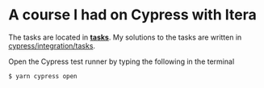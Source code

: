 # A course I had on Cypress with Itera

The tasks are located in [__tasks__](https://github.com/ivarnakken/cypress-course/tree/main/__tasks__). My solutions to the tasks are written in [cypress/integration/tasks](https://github.com/ivarnakken/cypress-course/tree/main/cypress/integration/tasks).

Open the Cypress test runner by typing the following in the terminal
```bash
$ yarn cypress open 
```